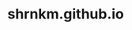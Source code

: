 # shrnkm.github.io
<div class="flourish-embed flourish-map" data-src="visualisation/10101452"><script src="https://public.flourish.studio/resources/embed.js"></script></div>
<div class="flourish-embed flourish-map" data-src="visualisation/10101452"><script src="https://public.flourish.studio/resources/embed.js"></script></div>
